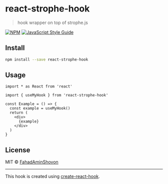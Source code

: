 # react-strophe-hook

> hook wrapper on top of strophe.js

[![NPM](https://img.shields.io/npm/v/react-strophe-hook.svg)](https://www.npmjs.com/package/react-strophe-hook) [![JavaScript Style Guide](https://img.shields.io/badge/code_style-standard-brightgreen.svg)](https://standardjs.com)

## Install

```bash
npm install --save react-strophe-hook
```

## Usage

```tsx
import * as React from 'react'

import { useMyHook } from 'react-strophe-hook'

const Example = () => {
  const example = useMyHook()
  return (
    <div>
      {example}
    </div>
  )
}
```

## License

MIT © [FahadAminShovon](https://github.com/FahadAminShovon)

---

This hook is created using [create-react-hook](https://github.com/hermanya/create-react-hook).
